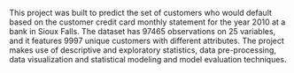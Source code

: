 This project was built to predict the set of customers who would default based on the customer credit card monthly statement for the year 2010 at a bank in Sioux Falls. The dataset has 97465 observations on 25 variables, and it features 9997 unique customers with different attributes. The project makes use of descriptive and exploratory statistics, data pre-processing, data visualization and statistical modeling and model evaluation techniques.
